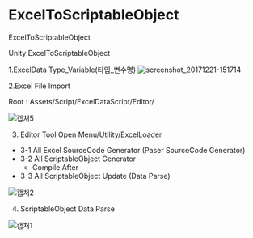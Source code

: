 # ExcelToScriptableObject
ExcelToScriptableObject

Unity ExcelToScriptableObject

1.ExcelData
Type_Variable(타입_변수명)
![screenshot_20171221-151714](https://user-images.githubusercontent.com/22882021/86372920-c947fb00-bcbd-11ea-836b-17f0d5b13715.PNG)


2.Excel File Import

Root : Assets/Script/ExcelDataScript/Editor/

![캡처5](https://user-images.githubusercontent.com/22882021/86373372-4b382400-bcbe-11ea-8127-39d36c8f64a2.PNG)

3. Editor Tool Open
Menu/Utility/ExcelLoader

- 3-1 All Excel SourceCode Generator (Paser SourceCode Generator)
- 3-2 All ScriptableObject Generator 
  - Compile After
- 3-3 All ScriptableObject Update (Data Parse)

![캡처2](https://user-images.githubusercontent.com/22882021/86373369-4b382400-bcbe-11ea-919b-417e0a22a9c9.PNG)


4. ScriptableObject Data Parse

![캡처1](https://user-images.githubusercontent.com/22882021/86373366-4a06f700-bcbe-11ea-8e7a-35369ddaf15d.PNG)



